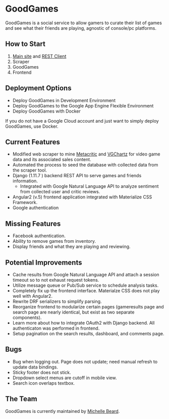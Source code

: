 GoodGames
=========
GoodGames is a social service to allow gamers to curate their list of games and 
see what their friends are playing, agnostic of console/pc platforms. 

How to Start
------------
1. [Main site](https://goodgames-production.firebaseapp.com) and [REST Client](https://goodgames-production.appspot.com/docs/)
1. Scraper
1. GoodGames
1. Frontend

Deployment Options
------------------
* Deploy GoodGames in Development Environment
* Deploy GoodGames to the Google App Engine Flexible Environment
* Deploy GoodGames with Docker

If you do not have a Google Cloud account and just want to simply deploy
GoodGames, use Docker.

Current Features
----------------
* Modified web scraper to mine [Metacritic] and [VGChartz] for video game data
  and its associated sales content.
* Automated the process to seed the database with collected data from the scraper tool.
* Django (1.11.7 ) backend REST API to serve games and friends information.
  * Integrated with Google Natural Language API to analyze sentiment from collected user and critic reviews.
* Angular2 (v.5) frontend application integrated with Materialize CSS Framework. 
* Google authentication

Missing Features
----------------
* Facebook authentication.
* Ability to remove games from inventory.
* Display friends and what they are playing and reviewing.

Potential Improvements
----------------------
* Cache results from Google Natural Language API and attach a session timeout so 
  to not exhaust request tokens.
* Utilize message queue or Pub/Sub service to schedule analysis tasks.
* Completely fix up the frontend interface. Materialze CSS does not play well with Angular2. 
* Rewrite DRF serializers to simplify parsing.
* Reorganize frontend to modularize certain pages (gameresults page and search page are nearly identical, but exist as two separate components).
* Learn more about how to integrate OAuth2 with Django backend. All authenticaton was performed in frontend.  
* Setup pagination on the search results, dashboard, and comments page.

Bugs
----
* Bug when logging out. Page does not update; need manual refresh to update data bindings.
* Sticky footer does not stick.
* Dropdown select menus are cutoff in mobile view.
* Search icon overlaps textbox.

The Team
--------
GoodGames is currently maintained by [Michelle Beard].

[VGChartz]: http://www.vgchartz.com/
[Metacritic]: www.metacritic.com
[Michelle Beard]: https://www.linkedin.com/in/michelle-b-3756a815/
